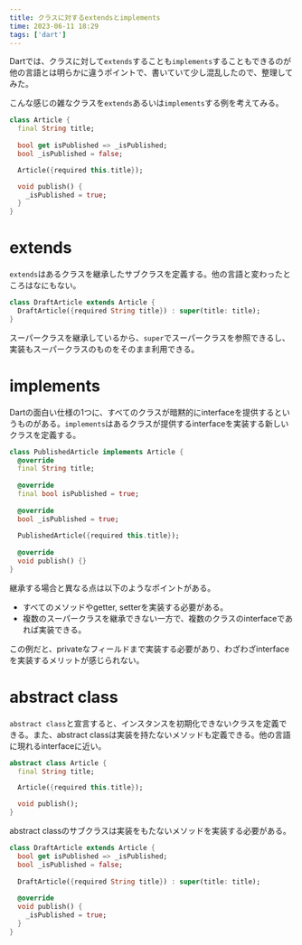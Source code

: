 ```yaml
---
title: クラスに対するextendsとimplements
time: 2023-06-11 18:29
tags: ['dart']
---
```


Dartでは、クラスに対して`extends`することも`implements`することもできるのが他の言語とは明らかに違うポイントで、書いていて少し混乱したので、整理してみた。

こんな感じの雑なクラスを`extends`あるいは`implements`する例を考えてみる。

```dart
class Article {
  final String title;
  
  bool get isPublished => _isPublished;
  bool _isPublished = false;

  Article({required this.title});

  void publish() {
    _isPublished = true;
  }
}
```

# extends
`extends`はあるクラスを継承したサブクラスを定義する。他の言語と変わったところはなにもない。

```dart
class DraftArticle extends Article {
  DraftArticle({required String title}) : super(title: title);
}
```

スーパークラスを継承しているから、`super`でスーパークラスを参照できるし、実装もスーパークラスのものをそのまま利用できる。

# implements
Dartの面白い仕様の1つに、すべてのクラスが暗黙的にinterfaceを提供するというものがある。`implements`はあるクラスが提供するinterfaceを実装する新しいクラスを定義する。

```dart
class PublishedArticle implements Article {
  @override
  final String title;
  
  @override
  final bool isPublished = true;
  
  @override
  bool _isPublished = true;
  
  PublishedArticle({required this.title});
  
  @override
  void publish() {}
}
```

継承する場合と異なる点は以下のようなポイントがある。

- すべてのメソッドやgetter, setterを実装する必要がある。
- 複数のスーパークラスを継承できない一方で、複数のクラスのinterfaceであれば実装できる。

この例だと、privateなフィールドまで実装する必要があり、わざわざinterfaceを実装するメリットが感じられない。

# abstract class
`abstract class`と宣言すると、インスタンスを初期化できないクラスを定義できる。また、abstract classは実装を持たないメソッドも定義できる。他の言語に現れるinterfaceに近い。

```dart
abstract class Article {
  final String title;

  Article({required this.title});

  void publish();
}
```

abstract classのサブクラスは実装をもたないメソッドを実装する必要がある。

```dart
class DraftArticle extends Article {
  bool get isPublished => _isPublished;
  bool _isPublished = false;
  
  DraftArticle({required String title}) : super(title: title);
  
  @override
  void publish() {
    _isPublished = true;
  }
}
```
